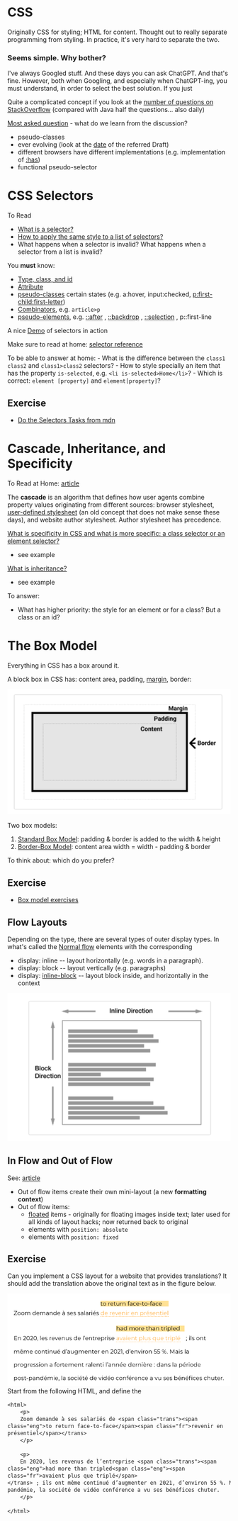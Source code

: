 
# CSS 

Originally CSS for styling; HTML for content. Thought out to really separate programming from styling. In practice, it's very hard to separate the two. 


### Seems simple. Why bother?

I've always Googled stuff. And these days you can ask ChatGPT. And that's fine. However, both when Googling, and especially when ChatGPT-ing, you must understand, in order to select the best solution. If you just 

Quite a complicated concept if you look at the [number of questions on StackOverflow](https://stackoverflow.com/tags) (compared with Java half the questions... also daily)

[Most asked question](https://stackoverflow.com/questions/1014861/is-there-a-css-parent-selector) - what do we learn from the discussion? 
- pseudo-classes 
- ever evolving (look at the [date](https://drafts.csswg.org/selectors-4/#relational) of the referred Draft)
- different browsers have different implementations (e.g. implementation of [:has](https://caniuse.com/css-has))
- functional pseudo-selector

# CSS Selectors

To Read
- [What is a selector? ](https://developer.mozilla.org/en-US/docs/Learn/CSS/Building_blocks/Selectors#what_is_a_selector)
- [How to apply the same style to a list of selectors?](https://developer.mozilla.org/en-US/docs/Learn/CSS/Building_blocks/Selectors#selector_lists)
- What happens when a selector is invalid? What happens when a selector from a list is invalid?

You **must** know: 
- [Type, class, and id](https://developer.mozilla.org/en-US/docs/Learn/CSS/Building_blocks/Selectors#type_class_and_id_selectors)
- [Attribute](https://developer.mozilla.org/en-US/docs/Learn/CSS/Building_blocks/Selectors#attribute_selectors)
- [pseudo-classes](https://developer.mozilla.org/en-US/docs/Web/CSS/Pseudo-classes) certain states (e.g. a:hover, input:checked, [p:first-child:first-letter](https://css-tricks.com/snippets/css/drop-caps/))
- [Combinators](https://developer.mozilla.org/en-US/docs/Learn/CSS/Building_blocks/Selectors/Combinators), e.g. `article>p`
- [pseudo-elements](), e.g. [::after](https://developer.mozilla.org/en-US/docs/Web/CSS/::after) , [::backdrop](https://developer.mozilla.org/en-US/docs/Web/CSS/::backdrop) , [::selection](https://developer.mozilla.org/en-US/docs/Web/CSS/::selection) , p::first-line

A nice [Demo](https://www.w3schools.com/cssref/trysel.php) of selectors in action

Make sure to read at home:  [selector reference](https://www.w3schools.com/cssref/css_selectors.php)

To be able to answer at home: 
	- What is the difference between the `class1 class2` and `class1>class2` selectors?
	- How to style specially an item that has the property `is-selected`, e.g. `<li is-selected>Home</li>`?
	- Which is correct: `element [property]` and `element[property]`?

## Exercise

- [Do the Selectors Tasks from mdn](https://developer.mozilla.org/en-US/docs/Learn/CSS/Building_blocks/Selectors/Selectors_Tasks)


# Cascade, Inheritance, and Specificity 

To Read at Home: [article](https://developer.mozilla.org/en-US/docs/Learn/CSS/Building_blocks/Cascade_and_inheritance)

The **cascade** is an algorithm that defines how user agents combine property values originating from different sources: browser stylesheet, [user-defined stylesheet](https://www.thoughtco.com/user-style-sheet-3469931) (an old concept that does not make sense these days), and website author stylesheet. Author stylesheet has precedence. 

[What is specificity in CSS and what is more specific: a class selector or an element selector?](https://developer.mozilla.org/en-US/docs/Learn/CSS/Building_blocks/Cascade_and_inheritance#specificity)
- see example

[What is inheritance?](https://developer.mozilla.org/en-US/docs/Learn/CSS/Building_blocks/Cascade_and_inheritance#inheritance)
- see example

To answer: 
- What has higher priority: the style for an element or for a class? But a class or an id? 


# **The Box Model**

Everything in CSS has a box around it.

A block box in CSS has: content area, padding, [margin](https://developer.mozilla.org/en-US/docs/Learn/CSS/Building_blocks/The_box_model#margin), border: 

![](images/Pasted%20image%2020230830163232.png)

Two box models:
1. [Standard Box Model](https://developer.mozilla.org/en-US/docs/Learn/CSS/Building_blocks/The_box_model#the_standard_css_box_model): padding & border is added to the width & height
2. [Border-Box Model](https://developer.mozilla.org/en-US/docs/Learn/CSS/Building_blocks/The_box_model#the_alternative_css_box_model): content area width = width - padding & border

To think about: which do you prefer? 

## Exercise
- [Box model exercises](https://developer.mozilla.org/en-US/docs/Learn/CSS/Building_blocks/Box_Model_Tasks)



## Flow Layouts

Depending on the type, there are several types of outer display types. In what's called the  [Normal flow](https://developer.mozilla.org/en-US/docs/Web/CSS/CSS_flow_layout/Block_and_inline_layout_in_normal_flow) elements with the corresponding 
- display: inline -- layout horizontally (e.g. words in a paragraph).
- display: block -- layout vertically (e.g. paragraphs)
- display: [inline-block](https://developer.mozilla.org/en-US/docs/Learn/CSS/Building_blocks/The_box_model#using_display_inline-block) -- layout block inside, and horizontally in the context

![](images/Pasted%20image%2020230830162146.png)


## In Flow and Out of Flow

See: [article]((https://developer.mozilla.org/en-US/docs/Web/CSS/CSS_flow_layout/In_flow_and_out_of_flow))

- Out of flow items create their own mini-layout (a new **formatting context**)
- Out of flow items:
	- [floated](https://developer.mozilla.org/en-US/docs/Learn/CSS/CSS_layout/Floats#display_flow-root) items - originally for floating images inside text; later used for all kinds of layout hacks; now returned back to original 
	- elements  with `position: absolute`  
	- elements with `position: fixed` 


## Exercise

Can you implement a CSS layout for a website that provides translations? It should add the translation above the original text as in the figure below. 

![](images/Pasted%20image%2020230830174522.png)
Start from the following HTML, and define the 

```
<html>
	<p>
	Zoom demande à ses salariés de <span class="trans"><span class="eng">to return face-to-face</span><span class="fr">revenir en présentiel</span></trans>
	</p>
	
	<p>
	En 2020, les revenus de l’entreprise <span class="trans"><span class="eng">had more than tripled<span class="eng"><span class="fr">avaient plus que triplé</span></trans> ; ils ont même continué d’augmenter en 2021, d’environ 55 %. Mais la progression a fortement ralenti l’année dernière : dans la période post-pandémie, la société de vidéo conférence a vu ses bénéfices chuter.
	</p>
	
</html>
```




